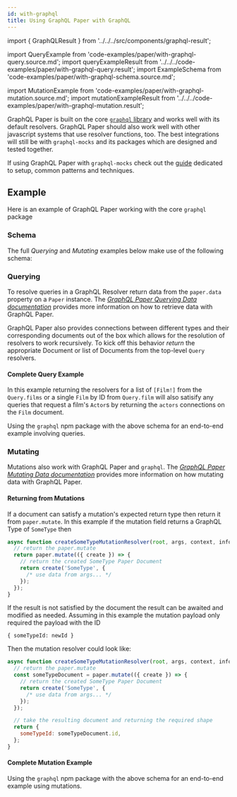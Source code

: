 ```yaml
---
id: with-graphql
title: Using GraphQL Paper with GraphQL
---
```


import { GraphQLResult } from '../../../src/components/graphql-result';

import QueryExample from 'code-examples/paper/with-graphql-query.source.md'; import queryExampleResult from
'../../../code-examples/paper/with-graphql-query.result'; import ExampleSchema from
'code-examples/paper/with-graphql-schema.source.md';

import MutationExample from 'code-examples/paper/with-graphql-mutation.source.md'; import mutationExampleResult from
'../../../code-examples/paper/with-graphql-mutation.result';

GraphQL Paper is built on the core [`graphql` library](https://github.com/graphql/graphql-js) and works well with its
default resolvers. GraphQL Paper should also work well with other javascript systems that use resolver functions, too.
The best integrations will still be with `graphql-mocks` and its packages which are designed and tested together.

If using GraphQL Paper with `graphql-mocks` check out the [guide](/docs/guides/paper) dedicated to setup, common
patterns and techniques.

## Example

Here is an example of GraphQL Paper working with the core `graphql` package

### Schema

The full _Querying_ and _Mutating_ examples below make use of the following schema: <ExampleSchema />

### Querying

To resolve queries in a GraphQL Resolver return data from the `paper.data` property on a `Paper` instance. The
[_GraphQL Paper Querying Data documentation_](/docs/paper/querying-data) provides more information on how to retrieve
data with GraphQL Paper.

GraphQL Paper also provides connections between different types and their corresponding documents out of the box which
allows for the resolution of resolvers to work recursively. To kick off this behavior _return_ the appropriate Document
or list of Documents from the top-level `Query` resolvers.

#### Complete Query Example

In this example returning the resolvers for a list of `[Film!]` from the `Query.films` or a single `Film` by ID from
`Query.film` will also satisify any queries that request a film's `Actor`s by returning the `actors` connections on the
`Film` document.

Using the `graphql` npm package with the above schema for an end-to-end example involving queries.

<QueryExample />

<GraphQLResult result={queryExampleResult} />

### Mutating

Mutations also work with GraphQL Paper and `graphql`. The
[_GraphQL Paper Mutating Data documentation_](/docs/paper/mutating-data) provides more information on how mutating data
with GraphQL Paper.

#### Returning from Mutations

If a document can satisfy a mutation's expected return type then return it from `paper.mutate`. In this example if the
mutation field returns a GraphQL Type of `SomeType` then

```js
async function createSomeTypeMutationResolver(root, args, context, info) {
  // return the paper.mutate
  return paper.mutate(({ create }) => {
    // return the created SomeType Paper Document
    return create('SomeType', {
      /* use data from args... */
    });
  });
}
```

If the result is not satisfied by the document the result can be awaited and modified as needed. Assuming in this
example the mutation payload only required the payload with the ID

```
{ someTypeId: newId }
```

Then the mutation resolver could look like:

```js
async function createSomeTypeMutationResolver(root, args, context, info) {
  // return the paper.mutate
  const someTypeDocument = paper.mutate(({ create }) => {
    // return the created SomeType Paper Document
    return create('SomeType', {
      /* use data from args... */
    });
  });

  // take the resulting document and returning the required shape
  return {
    someTypeId: someTypeDocument.id,
  };
}
```

#### Complete Mutation Example

Using the `graphql` npm package with the above schema for an end-to-end example using mutations.

<MutationExample />
<GraphQLResult result={mutationExampleResult} />
